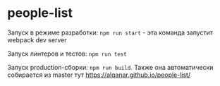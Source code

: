 # people-list

Запуск в режиме разработки: `npm run start` - эта команда запустит webpack dev server

Запуск линтеров и тестов: `npm run test`

Запуск production-сборки: `npm run build`. Также она автоматически собирается из master тут https://alqanar.github.io/people-list/
